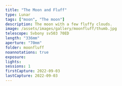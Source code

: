 ```yaml
---
title: "The Moon and Fluff"
type: Lunar
tags: ["moon", "The moon"]
description: The moon with a few fluffy clouds.
image: /assets/images/gallery/moonfluff/thumb.jpg
telescope: Svbony sv503 70ED
length: "336mm"
aperture: "70mm"
folder: moonfluff
noannotations: true
exposure: 
lights: 
sessions: 1
firstCapture: 2022-09-03
lastCapture: 2022-09-03
---
```

